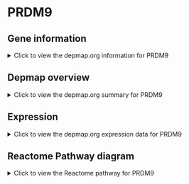 <h1>PRDM9</h1>

<h2>Gene information</h2>
<details>
  <summary>Click to view the depmap.org information for PRDM9</summary>
  <p><a href="https://depmap.org/portal/gene/PRDM9?tab=about" target="_BLANK">Open page in a new tab...</a></p>
  <iframe src="https://depmap.org/portal/gene/PRDM9?tab=about" style="border:none;width:100%;height:800px"></iframe>
</details>

<h2>Depmap overview</h2>
<details>
  <summary>Click to view the depmap.org summary for PRDM9</summary>
  <p><a href="https://depmap.org/portal/gene/PRDM9?tab=overview" target="_BLANK">Open page in a new tab...</a></p>
  <iframe src="https://depmap.org/portal/gene/PRDM9?tab=overview" style="border:none;width:100%;height:800px"></iframe>
</details>

<h2>Expression</h2>
<details>
  <summary>Click to view the depmap.org expression data for PRDM9</summary>
  <p><a href="https://depmap.org/portal/gene/PRDM9?tab=characterization" target="_BLANK">Open page in a new tab...</a></p>
  <iframe src="https://depmap.org/portal/gene/PRDM9?tab=characterization" style="border:none;width:100%;height:800px"></iframe>
</details>



<h2>Reactome Pathway diagram</h2>
<details>
  <summary>Click to view the Reactome pathway for PRDM9</summary>
  <p><a href="https://reactome.org/PathwayBrowser/#/R-HSA-3214841" target="_BLANK">Open page in a new tab...</a></p>
  <p>PKMTs methylate histone lysines</p>
<iframe src="https://reactome.org/PathwayBrowser/#/R-HSA-3214841" style="border:none;width:100%;height:800px"></iframe>
</details>



